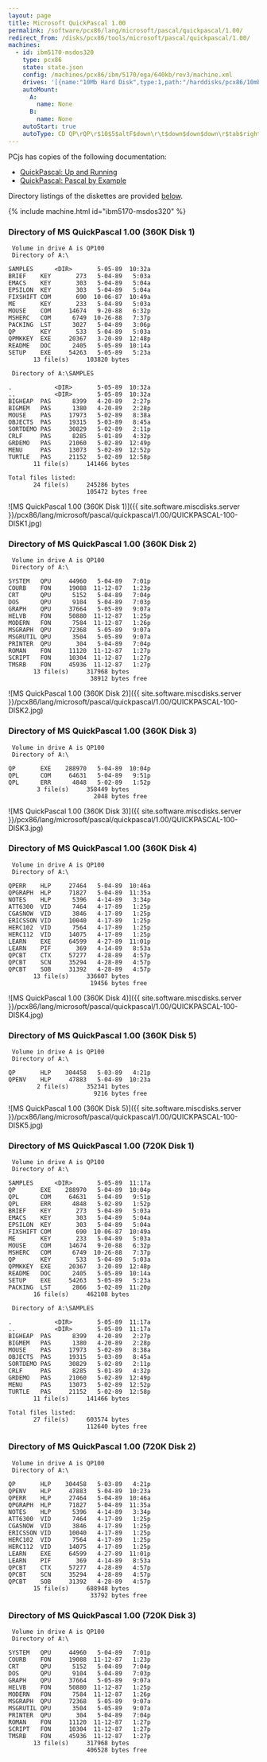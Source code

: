 ```yaml
---
layout: page
title: Microsoft QuickPascal 1.00
permalink: /software/pcx86/lang/microsoft/pascal/quickpascal/1.00/
redirect_from: /disks/pcx86/tools/microsoft/pascal/quickpascal/1.00/
machines:
  - id: ibm5170-msdos320
    type: pcx86
    state: state.json
    config: /machines/pcx86/ibm/5170/ega/640kb/rev3/machine.xml
    drives: '[{name:"10Mb Hard Disk",type:1,path:"/harddisks/pcx86/10mb/MSDOS320-C400.json"}]'
    autoMount:
      A:
        name: None
      B:
        name: None
    autoStart: true
    autoType: CD QP\rQP\r$10$5$altF$down\r\t$down$down$down\r$tab$right$right\r$20$5$altR$down\rI
---
```


PCjs has copies of the following documentation:

- [QuickPascal: Up and Running](https://1drv.ms/b/s!ArcO_mFRe1Z9gqFOML1HOTUKRFZLEQ)
- [QuickPascal: Pascal by Example](https://1drv.ms/b/s!ArcO_mFRe1Z9gqFVsisy9Gka2J_GxA)

Directory listings of the diskettes are provided [below](#directory-of-ms-quickpascal-100-360k-disk-1-setuputilities).

{% include machine.html id="ibm5170-msdos320" %}

### Directory of MS QuickPascal 1.00 (360K Disk 1)

     Volume in drive A is QP100
     Directory of A:\

    SAMPLES      <DIR>       5-05-89  10:32a
    BRIEF    KEY       273   5-04-89   5:03a
    EMACS    KEY       303   5-04-89   5:04a
    EPSILON  KEY       303   5-04-89   5:04a
    FIXSHIFT COM       690  10-06-87  10:49a
    ME       KEY       233   5-04-89   5:03a
    MOUSE    COM     14674   9-20-88   6:32p
    MSHERC   COM      6749  10-26-88   7:37p
    PACKING  LST      3027   5-04-89   3:06p
    QP       KEY       533   5-04-89   5:03a
    QPMKKEY  EXE     20367   3-20-89  12:48p
    README   DOC      2405   5-05-89  10:14a
    SETUP    EXE     54263   5-05-89   5:23a
           13 file(s)     103820 bytes

     Directory of A:\SAMPLES

    .            <DIR>       5-05-89  10:32a
    ..           <DIR>       5-05-89  10:32a
    BIGHEAP  PAS      8399   4-20-89   2:27p
    BIGMEM   PAS      1380   4-20-89   2:28p
    MOUSE    PAS     17973   5-02-89   8:38a
    OBJECTS  PAS     19315   5-03-89   8:45a
    SORTDEMO PAS     30829   5-02-89   2:11p
    CRLF     PAS      8285   5-01-89   4:32p
    GRDEMO   PAS     21060   5-02-89  12:49p
    MENU     PAS     13073   5-02-89  12:52p
    TURTLE   PAS     21152   5-02-89  12:58p
           11 file(s)     141466 bytes

    Total files listed:
           24 file(s)     245286 bytes
                          105472 bytes free

![MS QuickPascal 1.00 (360K Disk 1)]({{ site.software.miscdisks.server }}/pcx86/lang/microsoft/pascal/quickpascal/1.00/QUICKPASCAL-100-DISK1.jpg)

### Directory of MS QuickPascal 1.00 (360K Disk 2)

     Volume in drive A is QP100
     Directory of A:\

    SYSTEM   QPU     44960   5-04-89   7:01p
    COURB    FON     19088  11-12-87   1:23p
    CRT      QPU      5152   5-04-89   7:04p
    DOS      QPU      9104   5-04-89   7:03p
    GRAPH    QPU     37664   5-05-89   9:07a
    HELVB    FON     50880  11-12-87   1:25p
    MODERN   FON      7584  11-12-87   1:26p
    MSGRAPH  QPU     72368   5-05-89   9:07a
    MSGRUTIL QPU      3504   5-05-89   9:07a
    PRINTER  QPU       304   5-04-89   7:04p
    ROMAN    FON     11120  11-12-87   1:27p
    SCRIPT   FON     10304  11-12-87   1:27p
    TMSRB    FON     45936  11-12-87   1:27p
           13 file(s)     317968 bytes
                           38912 bytes free

![MS QuickPascal 1.00 (360K Disk 2)]({{ site.software.miscdisks.server }}/pcx86/lang/microsoft/pascal/quickpascal/1.00/QUICKPASCAL-100-DISK2.jpg)

### Directory of MS QuickPascal 1.00 (360K Disk 3)

     Volume in drive A is QP100
     Directory of A:\

    QP       EXE    288970   5-04-89  10:04p
    QPL      COM     64631   5-04-89   9:51p
    QPL      ERR      4848   5-02-89   1:52p
            3 file(s)     358449 bytes
                            2048 bytes free

![MS QuickPascal 1.00 (360K Disk 3)]({{ site.software.miscdisks.server }}/pcx86/lang/microsoft/pascal/quickpascal/1.00/QUICKPASCAL-100-DISK3.jpg)

### Directory of MS QuickPascal 1.00 (360K Disk 4)

     Volume in drive A is QP100
     Directory of A:\

    QPERR    HLP     27464   5-04-89  10:46a
    QPGRAPH  HLP     71827   5-04-89  11:35a
    NOTES    HLP      5396   4-14-89   3:34p
    ATT6300  VID      7464   4-17-89   1:25p
    CGASNOW  VID      3846   4-17-89   1:25p
    ERICSSON VID     10040   4-17-89   1:25p
    HERC102  VID      7564   4-17-89   1:25p
    HERC112  VID     14075   4-17-89   1:25p
    LEARN    EXE     64599   4-27-89  11:01p
    LEARN    PIF       369   4-14-89   8:53a
    QPCBT    CTX     57277   4-28-89   4:57p
    QPCBT    SCN     35294   4-28-89   4:57p
    QPCBT    SOB     31392   4-28-89   4:57p
           13 file(s)     336607 bytes
                           19456 bytes free

![MS QuickPascal 1.00 (360K Disk 4)]({{ site.software.miscdisks.server }}/pcx86/lang/microsoft/pascal/quickpascal/1.00/QUICKPASCAL-100-DISK4.jpg)

### Directory of MS QuickPascal 1.00 (360K Disk 5)

     Volume in drive A is QP100
     Directory of A:\

    QP       HLP    304458   5-03-89   4:21p
    QPENV    HLP     47883   5-04-89  10:23a
            2 file(s)     352341 bytes
                            9216 bytes free

![MS QuickPascal 1.00 (360K Disk 5)]({{ site.software.miscdisks.server }}/pcx86/lang/microsoft/pascal/quickpascal/1.00/QUICKPASCAL-100-DISK5.jpg)

### Directory of MS QuickPascal 1.00 (720K Disk 1)

     Volume in drive A is QP100
     Directory of A:\

    SAMPLES      <DIR>       5-05-89  11:17a
    QP       EXE    288970   5-04-89  10:04p
    QPL      COM     64631   5-04-89   9:51p
    QPL      ERR      4848   5-02-89   1:52p
    BRIEF    KEY       273   5-04-89   5:03a
    EMACS    KEY       303   5-04-89   5:04a
    EPSILON  KEY       303   5-04-89   5:04a
    FIXSHIFT COM       690  10-06-87  10:49a
    ME       KEY       233   5-04-89   5:03a
    MOUSE    COM     14674   9-20-88   6:32p
    MSHERC   COM      6749  10-26-88   7:37p
    QP       KEY       533   5-04-89   5:03a
    QPMKKEY  EXE     20367   3-20-89  12:48p
    README   DOC      2405   5-05-89  10:14a
    SETUP    EXE     54263   5-05-89   5:23a
    PACKING  LST      2866   5-02-89  11:20p
           16 file(s)     462108 bytes

     Directory of A:\SAMPLES

    .            <DIR>       5-05-89  11:17a
    ..           <DIR>       5-05-89  11:17a
    BIGHEAP  PAS      8399   4-20-89   2:27p
    BIGMEM   PAS      1380   4-20-89   2:28p
    MOUSE    PAS     17973   5-02-89   8:38a
    OBJECTS  PAS     19315   5-03-89   8:45a
    SORTDEMO PAS     30829   5-02-89   2:11p
    CRLF     PAS      8285   5-01-89   4:32p
    GRDEMO   PAS     21060   5-02-89  12:49p
    MENU     PAS     13073   5-02-89  12:52p
    TURTLE   PAS     21152   5-02-89  12:58p
           11 file(s)     141466 bytes

    Total files listed:
           27 file(s)     603574 bytes
                          112640 bytes free

### Directory of MS QuickPascal 1.00 (720K Disk 2)

     Volume in drive A is QP100
     Directory of A:\

    QP       HLP    304458   5-03-89   4:21p
    QPENV    HLP     47883   5-04-89  10:23a
    QPERR    HLP     27464   5-04-89  10:46a
    QPGRAPH  HLP     71827   5-04-89  11:35a
    NOTES    HLP      5396   4-14-89   3:34p
    ATT6300  VID      7464   4-17-89   1:25p
    CGASNOW  VID      3846   4-17-89   1:25p
    ERICSSON VID     10040   4-17-89   1:25p
    HERC102  VID      7564   4-17-89   1:25p
    HERC112  VID     14075   4-17-89   1:25p
    LEARN    EXE     64599   4-27-89  11:01p
    LEARN    PIF       369   4-14-89   8:53a
    QPCBT    CTX     57277   4-28-89   4:57p
    QPCBT    SCN     35294   4-28-89   4:57p
    QPCBT    SOB     31392   4-28-89   4:57p
           15 file(s)     688948 bytes
                           33792 bytes free

### Directory of MS QuickPascal 1.00 (720K Disk 3)

     Volume in drive A is QP100
     Directory of A:\

    SYSTEM   QPU     44960   5-04-89   7:01p
    COURB    FON     19088  11-12-87   1:23p
    CRT      QPU      5152   5-04-89   7:04p
    DOS      QPU      9104   5-04-89   7:03p
    GRAPH    QPU     37664   5-05-89   9:07a
    HELVB    FON     50880  11-12-87   1:25p
    MODERN   FON      7584  11-12-87   1:26p
    MSGRAPH  QPU     72368   5-05-89   9:07a
    MSGRUTIL QPU      3504   5-05-89   9:07a
    PRINTER  QPU       304   5-04-89   7:04p
    ROMAN    FON     11120  11-12-87   1:27p
    SCRIPT   FON     10304  11-12-87   1:27p
    TMSRB    FON     45936  11-12-87   1:27p
           13 file(s)     317968 bytes
                          406528 bytes free
